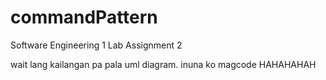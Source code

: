 # commandPattern
Software Engineering 1 Lab Assignment 2
<p>wait lang kailangan pa pala uml diagram. inuna ko magcode HAHAHAHAH</p>
